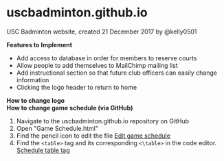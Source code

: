 # uscbadminton.github.io
USC Badminton website, created 21 December 2017 by @kelly0501

**Features to Implement**
- Add access to database in order for members to reserve courts
- Allow people to add themselves to MailChimp mailing list
- Add instructional section so that future club officers can easily change information
- Clicking the logo header to return to home

**How to change logo**  
**How to change game schedule (via GitHub)** 
1. Navigate to the uscbadminton.github.io repository on GitHub 
2. Open "Game Schedule.html"
3. Find the pencil icon to edit the file
[Edit game schedule](instructional/game_schedule3.png)
4. Find the `<table>` tag and its corresponding `<\table>` in the code editor.
[Schedule table tag](instructional/game_schedule4.png)